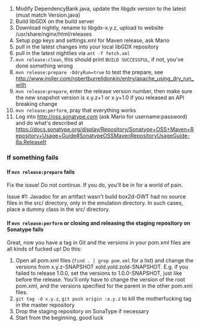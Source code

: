 1. Modify DependencyBank.java, update the libgdx version to the latest (must match Version.java)
2. Build libGDX on the build server
3. Download nightly, rename to libgdx-x.y.z, upload to website /usr/share/nginx/html/releases
4. Setup pgp keys and settings.xml for Maven release, ask Mario
5. pull in the latest changes into your local libGDX repository
6. pull in the latest nightlies via `ant -f fetch.xml`
7. `mvn release:clean`, this should print `BUILD SUCCESSFUL`, if not, you've done something wrong
7. `mvn release:prepare -DdryRun=true` to test the prepare, see http://www.jroller.com/robertburrelldonkin/entry/apache_using_dry_run_with
7. `mvn release:prepare`, enter the release version number, then make sure the new snapshot version is x.y.z+1 or x.y+1.0 if you released an API breaking change
8. `mvn release:perform`, pray that everything works
9. Log into http://oss.sonatype.com (ask Mario for username:password) and do what's described at https://docs.sonatype.org/display/Repository/Sonatype+OSS+Maven+Repository+Usage+Guide#SonatypeOSSMavenRepositoryUsageGuide-8a.ReleaseIt

### If something fails
#### If `mvn release:prepare` fails
Fix the issue! Do not continue. If you do, you'll be in for a world of pain.

Issue #1: Javadoc for an artifact wasn't build
box2d-GWT had no source files in the src/ directory, only in the emulation directory. In such cases, place a dummy class in the src/ directory.

#### If `mvn release:perform` or closing and releasing the staging repository on Sonatype fails
Great, now you have a tag in Git and the versions in your pom.xml files are all kinds of fucked up! Do this:

1. Open all pom.xml files (`find . | grep pom.xml` for a list) and change the versions from x.y.z-SNAPSHOT xold.yold.zold-SNAPSHOT. E.g. if you failed to release 1.0.0, set the versions to 1.0.0-SNAPSHOT, just like before the release. You'll only have to change the version of the root pom.xml, and the versions specified for the parent in the other pom.xml files.
2. `git tag -d x.y.z`, `git push origin :x.y.z` to kill the motherfucking tag in the master repository
3. Drop the staging repository on SonaType if necessary
4. Start from the beginning, good luck